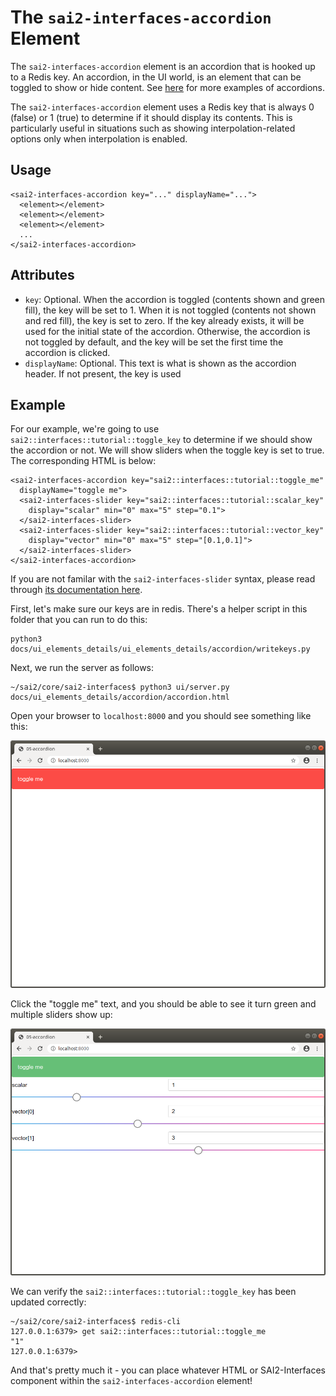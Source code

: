 The `sai2-interfaces-accordion` Element
=======================================
The `sai2-interfaces-accordion` element is an accordion that is hooked up to a 
Redis key. An accordion, in the UI world, is an element that can be toggled to 
show or hide content. See 
[here](https://semantic-ui.com/modules/accordion.html#/definition) for more 
examples of accordions.

The `sai2-interfaces-accordion` element uses a Redis key that is always 0 
(false) or 1 (true) to determine if it should display its contents. This is 
particularly useful in situations such as showing interpolation-related options 
only when interpolation is enabled.

## Usage

```
<sai2-interfaces-accordion key="..." displayName="...">
  <element></element>
  <element></element>
  <element></element>
  ...
</sai2-interfaces-accordion>
```

## Attributes

* `key`: Optional. When the accordion is toggled (contents shown and green fill), the key will be set to 1.
When it is not toggled (contents not shown and red fill), the key is set to zero.
If the key already exists, it will be used for the initial state of the accordion. Otherwise, the accordion is not toggled by default, and the key will be set the first time the accordion is clicked.
* `displayName`: Optional. This text is what is shown as the accordion header. If not present, the key is used

## Example

For our example, we're going to use `sai2::interfaces::tutorial::toggle_key` to 
determine if we should show the accordion or not. We will show sliders when the 
toggle key is set to true. The corresponding HTML is below:

```
<sai2-interfaces-accordion key="sai2::interfaces::tutorial::toggle_me" 
  displayName="toggle me">
  <sai2-interfaces-slider key="sai2::interfaces::tutorial::scalar_key" 
    display="scalar" min="0" max="5" step="0.1">
  </sai2-interfaces-slider>
  <sai2-interfaces-slider key="sai2::interfaces::tutorial::vector_key" 
    display="vector" min="0" max="5" step="[0.1,0.1]">
  </sai2-interfaces-slider>
</sai2-interfaces-accordion>
```

If you are not familar with the `sai2-interfaces-slider` syntax, please read 
through [its documentation here](../slider/slider.md).

First, let's make sure our keys are in redis. There's a helper script in this 
folder that you can run to do this:

```
python3 docs/ui_elements_details/ui_elements_details/accordion/writekeys.py
```

Next, we run the server as follows:

```
~/sai2/core/sai2-interfaces$ python3 ui/server.py docs/ui_elements_details/accordion/accordion.html 
```

Open your browser to `localhost:8000` and you should see something like this:

![accordion initial](./accordion-initial.png)

Click the "toggle me" text, and you should be able to see it turn green and 
multiple sliders show up:

![accordion toggled](./accordion-toggled.png)

We can verify the `sai2::interfaces::tutorial::toggle_key` has been updated 
correctly:

```
~/sai2/core/sai2-interfaces$ redis-cli
127.0.0.1:6379> get sai2::interfaces::tutorial::toggle_me
"1"
127.0.0.1:6379> 
```

And that's pretty much it - you can place whatever HTML or SAI2-Interfaces 
component within the `sai2-interfaces-accordion` element!
